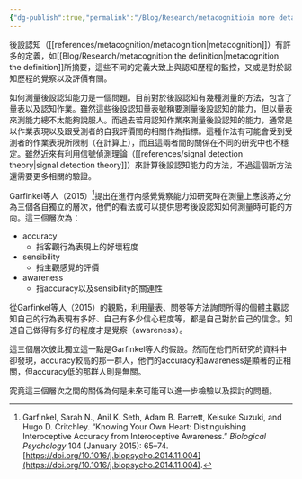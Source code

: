 ```yaml
---
{"dg-publish":true,"permalink":"/Blog/Research/metacognitioin more details from bodily awareness/","title":"後設認知測量方法的思考","tags":["blog","metacognition"],"created":"2021-11-25"}
---
```





後設認知（[[references/metacognition/metacognition\|metacognition]]）有許多的定義，如[[Blog/Research/metacognition the definition\|metacognition the definition]]所摘要，這些不同的定義大致上與認知歷程的監控，又或是對於認知歷程的覺察以及評價有關。

如何測量後設認知能力是一個問題。目前對於後設認知有幾種測量的方法，包含了量表以及認知作業。雖然這些後設認知量表號稱要測量後設認知的能力，但以量表來測能力總不太能夠說服人。而過去若用認知作業來測量後設認知的能力，通常是以作業表現以及跟受測者的自我評價間的相關作為指標。這種作法有可能會受到受測者的作業表現所限制（在計算上），而且這兩者間的關係在不同的研究中也不穩定。雖然近來有利用信號偵測理論（[[references/signal detection theory\|signal detection theory]]）來計算後設認知能力的方法，不過這個新方法還需要更多相關的驗證。

Garfinkel等人（2015）[^1]提出在進行內感覺覺察能力知研究時在測量上應該將之分為三個各自獨立的層次，他們的看法或可以提供思考後設認知如何測量時可能的方向。這三個層次為：
- accuracy
	- 指客觀行為表現上的好壞程度
- sensibility
	- 指主觀感覺的評價
- awareness
	- 指accuracy以及sensibility的關連性


從Garfinkel等人（2015）的觀點，利用量表、問卷等方法詢問所得的個體主觀認知自己的行為表現有多好、自己有多少信心程度等，都是自己對於自己的信念。知道自己做得有多好的程度才是覺察（awareness）。

這三個層次彼此獨立這一點是Garfinkel等人的假設。然而在他們所研究的資料中卻發現，accuracy較高的那一群人，他們的accuracy和awareness是顯著的正相關，但accuracy低的那群人則是無關。

究竟這三個層次之間的關係為何是未來可能可以進一步檢驗以及探討的問題。


[^1]: Garfinkel, Sarah N., Anil K. Seth, Adam B. Barrett, Keisuke Suzuki, and Hugo D. Critchley. “Knowing Your Own Heart: Distinguishing Interoceptive Accuracy from Interoceptive Awareness.” _Biological Psychology_ 104 (January 2015): 65–74. [https://doi.org/10.1016/j.biopsycho.2014.11.004](https://doi.org/10.1016/j.biopsycho.2014.11.004).